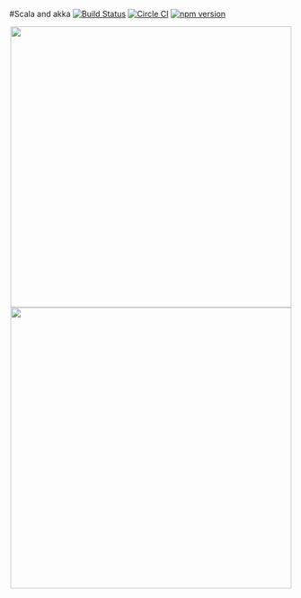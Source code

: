 #Scala and akka  [![Build Status]()]() [![Circle CI](http://akka.io/resources/images/akka_full_color.svg)]() [![npm version](https://badge.fury.io/js/react-native.svg)](http://badge.fury.io/js/react-native)


<p align="center">
  <img src="https://cloud.githubusercontent.com/assets/3185357/14961144/85aa0e74-106e-11e6-9d8a-c04e13504e48.png" width="500"/>
  <img src="https://cloud.githubusercontent.com/assets/3185357/14961297/4981203a-106f-11e6-9274-e45d8fd66529.png" width="500"/>
</p>
